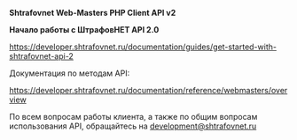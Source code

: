 **Shtrafovnet Web-Masters PHP Client API v2**

**Начало работы с ШтрафовНЕТ API 2.0**

https://developer.shtrafovnet.ru/documentation/guides/get-started-with-shtrafovnet-api-2

Документация по методам API: 

https://developer.shtrafovnet.ru/documentation/reference/webmasters/overview

По всем вопросам работы клиента, а также по общим вопросам использования API, обращайтесь на development@shtrafovnet.ru

